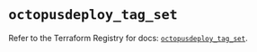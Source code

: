 # `octopusdeploy_tag_set`

Refer to the Terraform Registry for docs: [`octopusdeploy_tag_set`](https://registry.terraform.io/providers/octopusdeploylabs/octopusdeploy/0.43.2/docs/resources/tag_set).
